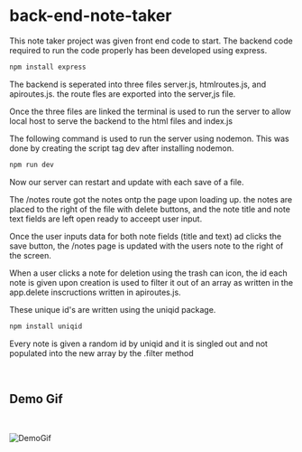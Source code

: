 # back-end-note-taker

This note taker project was given front end code to start. The backend code required to run the code properly has been developed using express.

```bash
npm install express
```

The backend is seperated into three files server.js, htmlroutes.js, and apiroutes.js. the route fles are exported into the server,js file.

Once the three files are linked the terminal is used to run the server to allow local host to serve the backend to the html files and index.js

The following command is used to run the server using nodemon.  This was done by creating the script tag dev after installing nodemon.

```bash
npm run dev
```

Now our server can restart and update with each save of a file.

The /notes route got the notes ontp the page upon loading up. the notes are placed to the right of the file with delete buttons, and the note title and 
note text fields are left open ready to acceept user input.

Once the user inputs data for both note fields (title and text) ad clicks the save button, the /notes page is updated with the users note to the right of the screen.

When a user clicks a note for deletion using the trash can icon, the id each note is given upon creation is used to filter it out of an array as written in the app.delete inscructions written in apiroutes.js.

These unique id's are written using the uniqid package.

```bash
npm install uniqid
```

Every note is given a random id by uniqid  and it is singled out and not populated into the new array by the .filter method


<br>

## Demo Gif 

<br>

![DemoGif](public\assets\gif\backendnotetaker.gif)
